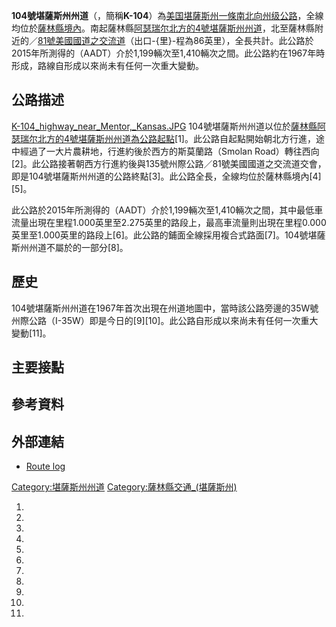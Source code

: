 **104號堪薩斯州州道**（，簡稱**K-104**）為[美国](../Page/美国.md "wikilink")[堪薩斯州一條南北向](../Page/堪薩斯州.md "wikilink")[州级公路](https://zh.wikipedia.org/wiki/州级公路 "wikilink")，全線均位於[薩林縣境內](https://zh.wikipedia.org/wiki/薩林縣_\(堪薩斯州\) "wikilink")。南起薩林縣[阿瑟瑞尔北方的](../Page/阿瑟瑞尔.md "wikilink")[4號堪薩斯州州道](../Page/4號堪薩斯州州道.md "wikilink")，北至薩林縣附近的／[81號美國國道之交流道](https://zh.wikipedia.org/wiki/81號美國國道 "wikilink")（出口-{里}-程為86英里），全長共計。此公路於2015年所測得的（AADT）介於1,199輛次至1,410輛次之間。此公路約在1967年時形成，路線自形成以來尚未有任何一次重大變動。

## 公路描述

[K-104_highway_near_Mentor,_Kansas.JPG](https://zh.wikipedia.org/wiki/File:K-104_highway_near_Mentor,_Kansas.JPG "fig:K-104_highway_near_Mentor,_Kansas.JPG")
104號堪薩斯州州道以位於[薩林縣](https://zh.wikipedia.org/wiki/薩林縣_\(堪薩斯州\) "wikilink")[阿瑟瑞尔北方的](../Page/阿瑟瑞尔.md "wikilink")[4號堪薩斯州州道為公路起點](../Page/4號堪薩斯州州道.md "wikilink")\[1\]。此公路自起點開始朝北方行進，途中經過了一大片農耕地，行進約後於西方的斯莫蘭路（Smolan
Road）轉往西向\[2\]。此公路接著朝西方行進約後與135號州際公路／81號美國國道之交流道交會，即是104號堪薩斯州州道的公路終點\[3\]。此公路全長，全線均位於薩林縣境內\[4\]\[5\]。

此公路於2015年所測得的（AADT）介於1,199輛次至1,410輛次之間，其中最低車流量出現在里程1.000英里至2.275英里的路段上，最高車流量則出現在里程0.000英里至1.000英里的路段上\[6\]。此公路的鋪面全線採用複合式路面\[7\]。104號堪薩斯州州道不屬於的一部分\[8\]。

## 歷史

104號堪薩斯州州道在1967年首次出現在州道地圖中，當時該公路旁邊的35W號州際公路（I-35W）即是今日的\[9\]\[10\]。此公路自形成以來尚未有任何一次重大變動\[11\]。

## 主要接點

## 參考資料

## 外部連結

  - [Route
    log](http://www.route56.com/highways/highways.php/highways.php?hwy=104&seg=1)

[Category:堪薩斯州州道](https://zh.wikipedia.org/wiki/Category:堪薩斯州州道 "wikilink")
[Category:薩林縣交通_(堪薩斯州)](https://zh.wikipedia.org/wiki/Category:薩林縣交通_\(堪薩斯州\) "wikilink")

1.
2.

3.
4.
5.
6.
7.
8.

9.

10.

11.